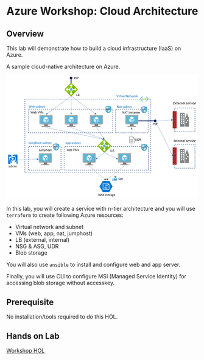 # Azure Workshop: Cloud Architecture

## Overview

This lab will demonstrate how to build a cloud infrastructure (IaaS) on Azure.

A sample cloud-native architecture on Azure.

![architecture](./terraform_azure3.png)

In this lab, you will create a service with n-tier architecture and you will use `terraform` to create following Azure resources:

- Virtual network and subnet
- VMs (web, app, nat, jumphost)
- LB (external, internal)
- NSG & ASG, UDR
- Blob storage

You will also use `ansible` to install and configure web and app server.

Finally, you will use CLI to configure MSI (Managed Service Identity) for accessing blob storage without accesskey.

## Prerequisite

No installation/tools required to do this HOL.

## Hands on Lab

[Workshop HOL](./ws_hol.md)